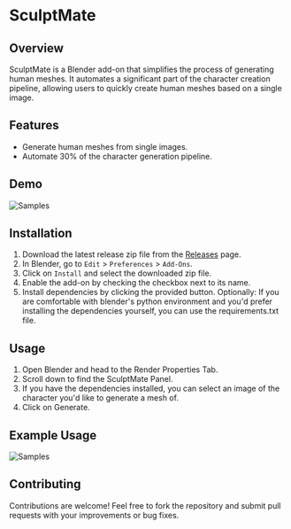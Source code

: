 # SculptMate

## Overview

SculptMate is a Blender add-on that simplifies the process of generating human meshes. It automates a significant part of the character creation pipeline, allowing users to quickly create human meshes based on a single image.

## Features

- Generate human meshes from single images.
- Automate 30% of the character generation pipeline.

## Demo

![Samples](assets/samples.gif)


## Installation

1. Download the latest release zip file from the [Releases](https://github.com/shravan-d/SculptMate/releases) page.
2. In Blender, go to `Edit` > `Preferences` > `Add-Ons`.
3. Click on `Install` and select the downloaded zip file.
4. Enable the add-on by checking the checkbox next to its name.
5. Install dependencies by clicking the provided button.
   Optionally: If you are comfortable with blender's python environment and you'd prefer installing the dependencies yourself, you can use the requirements.txt file. 

## Usage

1. Open Blender and head to the Render Properties Tab.
2. Scroll down to find the SculptMate Panel.
3. If you have the dependencies installed, you can select an image of the character you'd like to generate a mesh of.
4. Click on Generate.

## Example Usage

![Samples](assets/usage.gif)

## Contributing

Contributions are welcome! Feel free to fork the repository and submit pull requests with your improvements or bug fixes.
